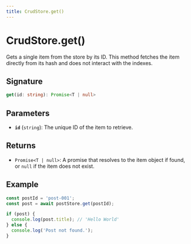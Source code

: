 ```yaml
---
title: CrudStore.get()
---
```


# CrudStore.get()

Gets a single item from the store by its ID. This method fetches the item directly from its hash and does not interact with the indexes.

## Signature

```ts
get(id: string): Promise<T | null>
```

## Parameters

- **`id`** (`string`): The unique ID of the item to retrieve.

## Returns

- `Promise<T | null>`: A promise that resolves to the item object if found, or `null` if the item does not exist.

## Example

```ts
const postId = 'post-001';
const post = await postStore.get(postId);

if (post) {
  console.log(post.title); // 'Hello World'
} else {
  console.log('Post not found.');
}
```
